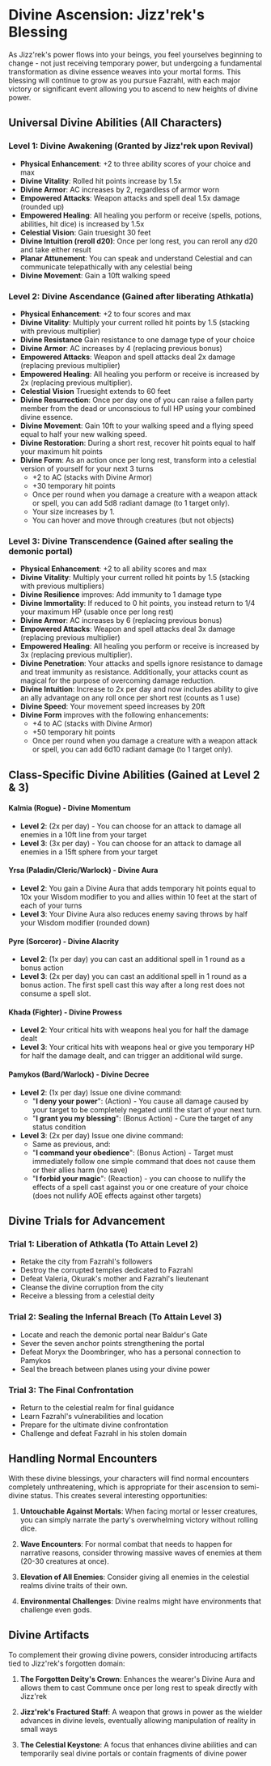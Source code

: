 # Divine Ascension: Jizz'rek's Blessing

As Jizz'rek's power flows into your beings, you feel yourselves beginning to change - not just receiving temporary power, but undergoing a fundamental transformation as divine essence weaves into your mortal forms. This blessing will continue to grow as you pursue Fazrahl, with each major victory or significant event allowing you to ascend to new heights of divine power.

## Universal Divine Abilities (All Characters)

### Level 1: Divine Awakening (Granted by Jizz'rek upon Revival)
- **Physical Enhancement**: +2 to three ability scores of your choice and max
- **Divine Vitality**: Rolled hit points increase by 1.5x
- **Divine Armor**: AC increases by 2, regardless of armor worn
- **Empowered Attacks**: Weapon attacks and spell deal 1.5x damage (rounded up)
- **Empowered Healing**: All healing you perform or receive (spells, potions, abilities, hit dice) is increased by 1.5x
- **Celestial Vision**: Gain truesight 30 feet
- **Divine Intuition (reroll d20)**: Once per long rest, you can reroll any d20 and take either result
- **Planar Attunement**: You can speak and understand Celestial and can communicate telepathically with any celestial being
- **Divine Movement**: Gain a 10ft walking speed

### Level 2: Divine Ascendance (Gained after liberating Athkatla)
- **Physical Enhancement**: +2 to four scores and max
- **Divine Vitality**: Multiply your current rolled hit points by 1.5 (stacking with previous multiplier)
- **Divine Resistance** Gain resistance to one damage type of your choice
- **Divine Armor**: AC increases by 4 (replacing previous bonus)
- **Empowered Attacks**: Weapon and spell attacks deal 2x damage (replacing previous multiplier)
- **Empowered Healing**: All healing you perform or receive is increased by 2x (replacing previous multiplier).
- **Celestial Vision** Truesight extends to 60 feet
- **Divine Resurrection**: Once per day one of you can raise a fallen party member from the dead or unconscious to full HP using your combined divine essence.
- **Divine Movement**: Gain 10ft to your walking speed and a flying speed equal to half your new walking speed.
- **Divine Restoration**: During a short rest, recover hit points equal to half your maximum hit points
- **Divine Form**: As an action once per long rest, transform into a celestial version of yourself for your next 3 turns
  - +2 to AC (stacks with Divine Armor)
  - +30 temporary hit points
  - Once per round when you damage a creature with a weapon attack or spell, you can add 5d8 radiant damage (to 1 target only).
  - Your size increases by 1.
  - You can hover and move through creatures (but not objects)

### Level 3: Divine Transcendence (Gained after sealing the demonic portal)
- **Physical Enhancement**: +2 to all ability scores and max
- **Divine Vitality**: Multiply your current rolled hit points by 1.5 (stacking with previous multipliers)
- **Divine Resilience** improves: Add immunity to 1 damage type
- **Divine Immortality**: If reduced to 0 hit points, you instead return to 1/4 your maximum HP (usable once per long rest)
- **Divine Armor**: AC increases by 6 (replacing previous bonus)
- **Empowered Attacks**: Weapon and spell attacks deal 3x damage (replacing previous multiplier)
- **Empowered Healing**: All healing you perform or receive is increased by 3x (replacing previous multiplier).
- **Divine Penetration**: Your attacks and spells ignore resistance to damage and treat immunity as resistance. Additionally, your attacks count as magical for the purpose of overcoming damage reduction.
- **Divine Intuition**: Increase to 2x per day and now includes ability to give an ally advantage on any roll once per short rest (counts as 1 use)
- **Divine Speed**: Your movement speed increases by 20ft
- **Divine Form** improves with the following enhancements:
  - +4 to AC (stacks with Divine Armor)
  - +50 temporary hit points
  - Once per round when you damage a creature with a weapon attack or spell, you can add 6d10 radiant damage (to 1 target only).


## Class-Specific Divine Abilities (Gained at Level 2 & 3)

#### Kalmia (Rogue) - Divine Momentum
- **Level 2**: (2x per day) - You can choose for an attack to damage all enemies in a 10ft line from your target
- **Level 3**: (3x per day) - You can choose for an attack to damage all enemies in a 15ft sphere from your target

#### Yrsa (Paladin/Cleric/Warlock) - Divine Aura
- **Level 2**: You gain a Divine Aura that adds temporary hit points equal to 10x your Wisdom modifier to you and allies within 10 feet at the start of each of your turns
- **Level 3**:  Your Divine Aura also reduces enemy saving throws by half your Wisdom modifier (rounded down)

#### Pyre (Sorceror) - Divine Alacrity
- **Level 2**: (1x per day) you can cast an additional spell in 1 round as a bonus action
- **Level 3**: (2x per day) you can cast an additional spell in 1 round as a bonus action. The first spell cast this way after a long rest does not consume a spell slot.

#### Khada (Fighter) - Divine Prowess
- **Level 2**: Your critical hits with weapons heal you for half the damage dealt
- **Level 3**: Your critical hits with weapons heal or give you temporary HP for half the damage dealt, and can trigger an additional wild surge.

#### Pamykos (Bard/Warlock) - Divine Decree
- **Level 2**: (1x per day) Issue one divine command:
  - "**I deny your power**": (Action) - You cause all damage caused by your target to be completely negated until the start of your next turn.
  - "**I grant you my blessing**": (Bonus Action) - Cure the target of any status condition
- **Level 3**: (2x per day) Issue one divine command:
  - Same as previous, and:
  - "**I command your obedience**": (Bonus Action) - Target must immediately follow one simple command that does not cause them or their allies harm (no save)
  - "**I forbid your magic**": (Reaction) - you can choose to nullify the effects of a spell cast against you or one creature of your choice (does not nullify AOE effects against other targets)

## Divine Trials for Advancement

### Trial 1: Liberation of Athkatla (To Attain Level 2)
- Retake the city from Fazrahl's followers
- Destroy the corrupted temples dedicated to Fazrahl
- Defeat Valeria, Okurak's mother and Fazrahl's lieutenant
- Cleanse the divine corruption from the city
- Receive a blessing from a celestial deity

### Trial 2: Sealing the Infernal Breach (To Attain Level 3)
- Locate and reach the demonic portal near Baldur's Gate
- Sever the seven anchor points strengthening the portal
- Defeat Moryx the Doombringer, who has a personal connection to Pamykos
- Seal the breach between planes using your divine power

### Trial 3: The Final Confrontation
- Return to the celestial realm for final guidance
- Learn Fazrahl's vulnerabilities and location
- Prepare for the ultimate divine confrontation
- Challenge and defeat Fazrahl in his stolen domain

## Handling Normal Encounters

With these divine blessings, your characters will find normal encounters completely unthreatening, which is appropriate for their ascension to semi-divine status. This creates several interesting opportunities:

1. **Untouchable Against Mortals**: When facing mortal or lesser creatures, you can simply narrate the party's overwhelming victory without rolling dice.

2. **Wave Encounters**: For normal combat that needs to happen for narrative reasons, consider throwing massive waves of enemies at them (20-30 creatures at once).

3. **Elevation of All Enemies**: Consider giving all enemies in the celestial realms divine traits of their own.

4. **Environmental Challenges**: Divine realms might have environments that challenge even gods.

## Divine Artifacts

To complement their growing divine powers, consider introducing artifacts tied to Jizz'rek's forgotten domain:

1. **The Forgotten Deity's Crown**: Enhances the wearer's Divine Aura and allows them to cast Commune once per long rest to speak directly with Jizz'rek
   
2. **Jizz'rek's Fractured Staff**: A weapon that grows in power as the wielder advances in divine levels, eventually allowing manipulation of reality in small ways

3. **The Celestial Keystone**: A focus that enhances divine abilities and can temporarily seal divine portals or contain fragments of divine power 
